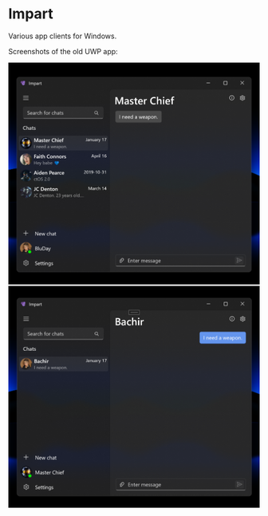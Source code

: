 # Impart

Various app clients for Windows.

Screenshots of the old UWP app:

<img src="/assets/screenshots/0.png?raw=true" width="600"/>
<img src="/assets/screenshots/1.png?raw=true" width="600"/>
